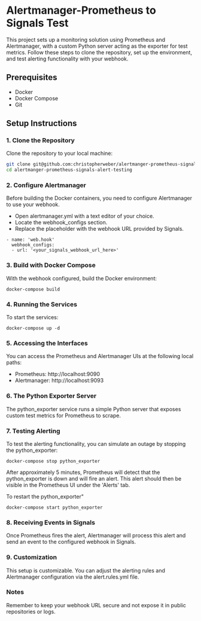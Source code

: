 # Alertmanager-Prometheus to Signals Test

This project sets up a monitoring solution using Prometheus and Alertmanager, with a custom Python server acting as the exporter for test metrics. Follow these steps to clone the repository, set up the environment, and test alerting functionality with your webhook.

## Prerequisites

- Docker
- Docker Compose
- Git

## Setup Instructions

### 1. Clone the Repository

Clone the repository to your local machine:

```bash
git clone git@github.com:christopherweber/alertmanger-prometheus-signals-alert-testing.git
cd alertmanger-prometheus-signals-alert-testing
```

### 2. Configure Alertmanager
Before building the Docker containers, you need to configure Alertmanager to use your webhook.

- Open alertmanager.yml with a text editor of your choice.
- Locate the webhook_configs section.
- Replace the placeholder with the webhook URL provided by Signals.

```receivers:
- name: 'web.hook'
  webhook_configs:
  - url: '<your_signals_webhook_url_here>'
```

### 3. Build with Docker Compose
With the webhook configured, build the Docker environment:

```docker-compose build```

### 4. Running the Services
To start the services:

```docker-compose up -d```

### 5. Accessing the Interfaces
You can access the Prometheus and Alertmanager UIs at the following local paths:

- Prometheus: http://localhost:9090
- Alertmanager: http://localhost:9093

### 6. The Python Exporter Server
The python_exporter service runs a simple Python server that exposes custom test metrics for Prometheus to scrape.

### 7. Testing Alerting
To test the alerting functionality, you can simulate an outage by stopping the python_exporter:

```docker-compose stop python_exporter```

After approximately 5 minutes, Prometheus will detect that the python_exporter is down and will fire an alert. This alert should then be visible in the Prometheus UI under the 'Alerts' tab.

To restart the python_exporter"

```docker-compose start python_exporter```

### 8. Receiving Events in Signals
Once Prometheus fires the alert, Alertmanager will process this alert and send an event to the configured webhook in Signals.

### 9. Customization
This setup is customizable. You can adjust the alerting rules and Alertmanager configuration via the alert.rules.yml file.

### Notes
Remember to keep your webhook URL secure and not expose it in public repositories or logs.